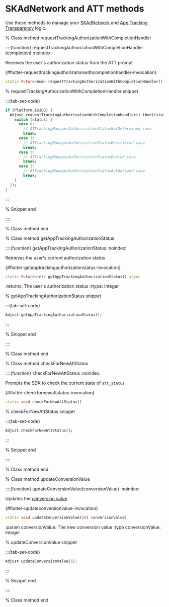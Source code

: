 # SKAdNetwork and ATT methods

Use these methods to manage your [SKAdNetwork](hc:skadnetwork) and [App Tracking Transparency](hc:app-tracking-transparency-att-framework) logic.

% Class method requestTrackingAuthorizationWithCompletionHandler

::::{function} requestTrackingAuthorizationWithCompletionHandler (completion)
:noindex:

Receives the user's authorization status from the ATT prompt

{#flutter-requesttrackingauthorizationwithcompletionhandler-invocation}
```dart
static Future<num> requestTrackingAuthorizationWithCompletionHandler() async
```

% requestTrackingAuthorizationWithCompletionHandler snippet

:::{tab-set-code}

```dart
if (Platform.isIOS) {
  Adjust.requestTrackingAuthorizationWithCompletionHandler().then((status) {
    switch (status) {
      case 0:
        // ATTrackingManagerAuthorizationStatusNotDetermined case
        break;
      case 1:
        // ATTrackingManagerAuthorizationStatusRestricted case
        break;
      case 2:
        // ATTrackingManagerAuthorizationStatusDenied case
        break;
      case 3:
        // ATTrackingManagerAuthorizationStatusAuthorized case
        break;
    }
  });
}
```

:::

% Snippet end

::::

% Class method end

% Class method getAppTrackingAuthorizationStatus

::::{function} getAppTrackingAuthorizationStatus
:noindex:

Retrieves the user's current authorization status

{#flutter-getapptrackingauthorizationstatus-invocation}
```dart
static Future<int> getAppTrackingAuthorizationStatus() async
```

:returns: The user's authorization status
:rtype: Integer

% getAppTrackingAuthorizationStatus snippet

:::{tab-set-code}

```dart
Adjust.getAppTrackingAuthorizationStatus();
```

:::

% Snippet end

::::

% Class method end

% Class method checkForNewAttStatus

::::{function} checkForNewAttStatus
:noindex:

Prompts the SDK to check the current state of `att_status`

{#flutter-checkfornewattstatus-invocation}
```dart
static void checkForNewAttStatus()
```

% checkForNewAttStatus snippet

:::{tab-set-code}

```dart
Adjust.checkForNewAttStatus();
```

:::

% Snippet end

::::

% Class method end

% Class method updateConversionValue

::::{function} updateConversionValue(conversionValue)
:noindex:

Updates the [conversion value](https://help.adjust.com/en/suite/article/conversion-hub)

{#flutter-updateconversionvalue-invocation}
```dart
static void updateConversionValue(int conversionValue)
```

:param conversionValue: The new conversion value
:type conversionValue: Integer

% updateConversionValue snippet

:::{tab-set-code}

```dart
Adjust.updateConversionValue(6);
```

:::

% Snippet end

::::

% Class method end
